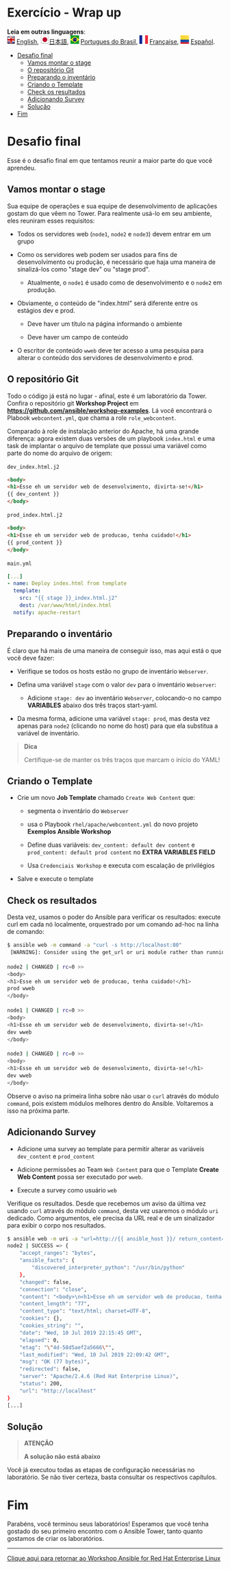 # Exercício - Wrap up

**Leia em outras linguagens**:
<br>![uk](../../../images/uk.png) [English](README.md),  ![japan](../../../images/japan.png)[日本語](README.ja.md), ![brazil](../../../images/brazil.png) [Portugues do Brasil](README.pt-br.md), ![france](../../../images/fr.png) [Française](README.fr.md), ![Español](../../../images/col.png) [Español](README.es.md).

* [Desafio final](#desafio-final)
  * [Vamos montar o stage](#vamos-montar-o-stage)
  * [O repositório Git](#o-repositório-git)
  * [Preparando o inventário](#preparando-o-inventário)
  * [Criando o Template](#criando-o-template)
  * [Check os resultados](#check-os-resultados)
  * [Adicionando Survey](#adicionando-survey)
  * [Solução](#solução)
* [Fim](#fim)

# Desafio final

Esse é o desafio final em que tentamos reunir a maior parte do que você aprendeu.

## Vamos montar o stage

Sua equipe de operações e sua equipe de desenvolvimento de aplicações gostam do que vêem no Tower. Para realmente usá-lo em seu ambiente, eles reuniram esses requisitos:

- Todos os servidores web (`node1`, `node2` e `node3`) devem entrar em um grupo

- Como os servidores web podem ser usados para fins de desenvolvimento ou produção, é necessário que haja uma maneira de sinalizá-los como "stage dev" ou "stage prod".

    - Atualmente, o `node1` é usado como de desenvolvimento e o `node2` em produção.

- Obviamente, o conteúdo de "index.html" será diferente entre os estágios dev e prod.

    - Deve haver um título na página informando o ambiente

    - Deve haver um campo de conteúdo

- O escritor de conteúdo `wweb` deve ter acesso a uma pesquisa para alterar o conteúdo dos servidores de desenvolvimento e prod.

## O repositório Git

Todo o código já está no lugar - afinal, este é um laboratório da Tower. Confira o repositório git **Workshop Project** em **https://github.com/ansible/workshop-examples**. Lá você encontrará o Plabook `webcontent.yml`, que chama a role `role_webcontent`.

Comparado à role de instalação anterior do Apache, há uma grande diferença: agora existem duas versões de um playbook `index.html` e uma task de implantar o arquivo de template que possui uma variável como parte do nome do arquivo de origem:

`dev_index.html.j2`

```html
<body>
<h1>Esse eh um servidor web de desenvolvimento, divirta-se!</h1>
{{ dev_content }}
</body>
```

`prod_index.html.j2`

```html
<body>
<h1>Esse eh um servidor web de producao, tenha cuidado!</h1>
{{ prod_content }}
</body>
```

`main.yml`

```yaml
[...]
- name: Deploy index.html from template
  template:
    src: "{{ stage }}_index.html.j2"
    dest: /var/www/html/index.html
  notify: apache-restart
```

## Preparando o inventário

É claro que há mais de uma maneira de conseguir isso, mas aqui está o que você deve fazer:

- Verifique se todos os hosts estão no grupo de inventário `Webserver`.

- Defina uma variável `stage` com o valor `dev` para o inventário `Webserver`:

    - Adicione `stage: dev` ao inventário `Webserver`, colocando-o no campo **VARIABLES** abaixo dos três traços start-yaml.

- Da mesma forma, adicione uma variável `stage: prod`, mas desta vez apenas para `node2` (clicando no nome do host) para que ela substitua a variável de inventário.

> **Dica**
>
> Certifique-se de manter os três traços que marcam o início do YAML\!

## Criando o Template

- Crie um novo **Job Template** chamado `Create Web Content` que:

    - segmenta o inventário do `Webserver`

    - usa o Playbook `rhel/apache/webcontent.yml` do novo projeto **Exemplos Ansible Workshop**

    - Define duas variáveis: `dev_content: default dev content` e `prod_content: default prod content` no **EXTRA VARIABLES FIELD**

    - Usa `Credenciais Workshop` e executa com escalação de privilégios

- Salve e execute o template

## Check os resultados

Desta vez, usamos o poder do Ansible para verificar os resultados: execute curl em cada nó localmente, orquestrado por um comando ad-hoc na linha de comando:

```bash
$ ansible web -m command -a "curl -s http://localhost:80"
 [WARNING]: Consider using the get_url or uri module rather than running 'curl'.  If you need to use command because get_url or uri is insufficient you can add 'warn: false' to this command task or set 'command_warnings=False' in ansible.cfg to get rid of this message.

node2 | CHANGED | rc=0 >>
<body>
<h1>Esse eh um servidor web de producao, tenha cuidado!</h1>
prod wweb
</body>

node1 | CHANGED | rc=0 >>
<body>
<h1>Esse eh um servidor web de desenvolvimento, divirta-se!</h1>
dev wweb
</body>

node3 | CHANGED | rc=0 >>
<body>
<h1>Esse eh um servidor web de desenvolvimento, divirta-se!</h1>
dev wweb
</body>
```

Observe o aviso na primeira linha sobre não usar o `curl` através do módulo `command`, pois existem módulos melhores dentro do Ansible. Voltaremos a isso na próxima parte.

## Adicionando Survey

- Adicione uma survey ao template para permitir alterar as variáveis `dev_content` e `prod_content`

- Adicione permissões ao Team `Web Content` para que o Template **Create Web Content** possa ser executado por `wweb`.

- Execute a survey como usuário `web`

Verifique os resultados. Desde que recebemos um aviso da última vez usando `curl` através do módulo `command`, desta vez usaremos o módulo `uri` dedicado. Como argumentos, ele precisa da URL real e de um sinalizador para exibir o corpo nos resultados.

```bash
$ ansible web -m uri -a "url=http://{{ ansible_host }}/ return_content=yes"
node2 | SUCCESS => {
    "accept_ranges": "bytes",
    "ansible_facts": {
        "discovered_interpreter_python": "/usr/bin/python"
    },
    "changed": false,
    "connection": "close",
    "content": "<body>\n<h1>Esse eh um servidor web de producao, tenha cuidado!</h1>\nprod wweb\n</body>\n",
    "content_length": "77",
    "content_type": "text/html; charset=UTF-8",
    "cookies": {},
    "cookies_string": "",
    "date": "Wed, 10 Jul 2019 22:15:45 GMT",
    "elapsed": 0,
    "etag": "\"4d-58d5aef2a5666\"",
    "last_modified": "Wed, 10 Jul 2019 22:09:42 GMT",
    "msg": "OK (77 bytes)",
    "redirected": false,
    "server": "Apache/2.4.6 (Red Hat Enterprise Linux)",
    "status": 200,
    "url": "http://localhost"
}
[...]
```

## Solução

> **ATENÇÃO**
>
> **A solução não está abaixo**

Você já executou todas as etapas de configuração necessárias no laboratório. Se não tiver certeza, basta consultar os respectivos capítulos.

# Fim

Parabéns, você terminou seus laboratórios\! Esperamos que você tenha gostado do seu primeiro encontro com o Ansible Tower, tanto quanto gostamos de criar os laboratórios.

----

[Clique aqui para retornar ao Workshop Ansible for Red Hat Enterprise Linux](../README.pt-br.md#seção-2---exercícios-do-ansible-tower)
